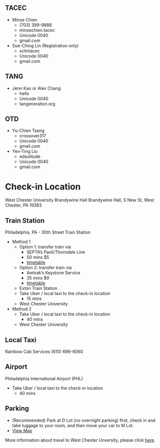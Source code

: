 ## TACEC
- Minze Chien
    * \(703) 399-9888
    * minzechien.tacec
    * Unicode 0040
    * gmail.com
- Sue-Ching Lin (Registration only)
    * sclintacec
    * Unicode 0040
    * gmail.com

## TANG
- Jenn Kao or Alex Chang
    * hello
    * Unicode 0040
    * tangeneration.org

## OTD
- Yu-Chien Tseng
    * crossover317
    * Unicode 0040
    * gmail.com
- Yen-Ting Liu
    * edsolitude
    * Unicode 0040
    * gmail.com

# Check-in Location

West Chester University Brandywine Hall
Brandywine Hall, S New St, West Chester, PA 19383

## Train Station

Philadelphia, PA - 30th Street Train Station

- Method 1
    - Option 1: transfer train via
        * SEPTA’s Paoli/Thorndale Line
        * 50 mins $5
        * [timetable](http://www.septa.org/schedules/rail/pdf/tho.pdf)
    - Option 2: transfer train via
        * Amtrak’s Keystone Service
        * 35 mins $9
        * [timetable](https://www.amtrak.com/ccurl/906/479/Keystone-Service-Schedule-030617.pdf)
    - Exton Train Station
    - Take Uber / local taxi to the check-in location
        * 15 mins
    - West Chester University
- Method 2
    - Take Uber / local taxi to the check-in location
        * 40 mins
    - West Chester University

## Local Taxi

Rainbow Cab Services (610) 696-6060

## Airport

Philadelphia International Airport (PHL)

- Take Uber / local taxi to the check-in location
    * 40 mins

## Parking
- (Recommended) Park at D Lot (no overnight parking) first, check in and take luggage to your room, and then move your car to M Lot.
- [View Map](https://drive.google.com/open?id=1--ocbXfGiZbUDHXBOCa1TAvCi3A)

More information about travel to West Chester Unversity, please click [here](https://www.wcupa.edu/_admissions/sch_adm/visitus.aspx).
